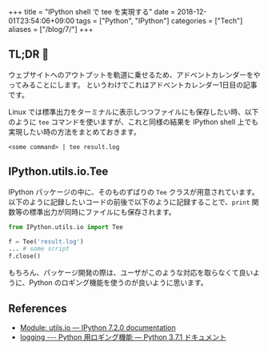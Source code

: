 +++
title = "IPython shell で tee を実現する"
date  = 2018-12-01T23:54:06+09:00
tags  = ["Python", "IPython"]
categories = ["Tech"]
aliases = ["/blog/7/"]
+++

## TL;DR :christmas_tree:

ウェブサイトへのアウトプットを軌道に乗せるため、アドベントカレンダーをやってみることにします。
というわけでこれはアドベントカレンダー1日目の記事です。

Linux では標準出力をターミナルに表示しつつファイルにも保存したい時、以下のように `tee` コマンドを使いますが、これと同様の結果を IPython shell 上でも実現したい時の方法をまとめておきます。

```shell
<some command> | tee result.log
```

## IPython.utils.io.Tee

IPython パッケージの中に、そのものずばりの `Tee` クラスが用意されています。
以下のように記録したいコードの前後で以下のように記録することで、`print` 関数等の標準出力が同時にファイルにも保存されます。

```python
from IPython.utils.io import Tee

f = Tee('result.log')
... # some script
f.close()
```

もちろん、パッケージ開発の際は、ユーザがこのような対応を取らなくて良いように、Python のロギング機能を使うのが良いように思います。

## References

+ [Module: utils\.io — IPython 7\.2\.0 documentation](https://ipython.readthedocs.io/en/stable/api/generated/IPython.utils.io.html#IPython.utils.io.Tee)
+ [logging \-\-\- Python 用ロギング機能 — Python 3\.7\.1 ドキュメント](https://docs.python.org/ja/3.7/library/logging.html)
